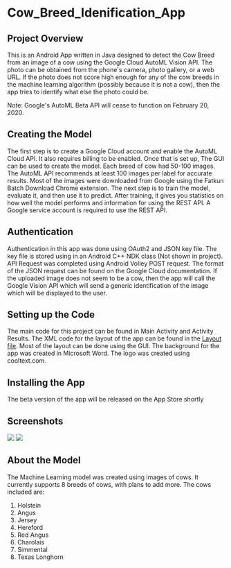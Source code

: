 # Cow_Breed_Idenification_App

## Project Overview
This is an Android App written in Java designed to detect the Cow Breed from an image of a cow using the Google Cloud AutoML Vision API. The photo can be obtained from the phone's camera, photo gallery, or a web URL. If the photo does not score high enough for any of the cow breeds in the machine learning algorithm (possibly because it is not a cow), then the app tries to identify what else the photo could be.

Note: Google's AutoML Beta API will cease to function on February 20, 2020. 

## Creating the Model
The first step is to create a Google Cloud account and enable the AutoML Cloud API. It also requires billing to be enabled. Once that is set up, The GUI can be used to create the model. Each breed of cow had 50-100 images. The AutoML API recommends at least 100 images per label for accurate results. Most of the images were downloaded from Google using the Fatkun Batch Download Chrome extension. The next step is to train the model, evaluate it, and then use it to predict. After training, it gives you statistics on how well the model performs and information for using the REST API. A Google service account is required to use the REST API. 

## Authentication
Authentication in this app was done using OAuth2 and JSON key file. The key file is stored using in an Android C++ NDK class (Not shown in project). API Request was completed using Android Volley POST request. The format of the JSON request can be found on the Google Cloud documentation. If the uploaded image does not seem to be a cow, then the app will call the Google Vision API which will send a generic identification of the image which will be displayed to the user.

## Setting up the Code
The main code for this project can be found in Main Activity and Activity Results. The XML code for the layout of the app can be found in the [Layout file](https://github.com/hmsmith5/Cow_Breed_Idenification_App/blob/master/app/src/main/res/layout/activity_main.xml). Most of the layout can be done using the GUI. The background for the app was created in Microsoft Word. The logo was created using cooltext.com. 

## Installing the App
The beta version of the app will be released on the App Store shortly

## Screenshots
<img src="https://github.com/hmsmith5/Cow_Breed_Idenification_App/blob/master/image.png?raw=true">   <img src="https://github.com/hmsmith5/Cow_Breed_Idenification_App/blob/master/screenshotcowapp2.PNG?raw=true">

## About the Model
The Machine Learning model was created using images of cows. It currently supports 8 breeds of cows, with plans to add more. The cows included are:
1. Holstein
2. Angus
3. Jersey
4. Hereford
5. Red Angus
6. Charolais
7. Simmental
8. Texas Longhorn
